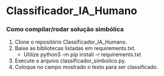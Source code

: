 # Classificador_IA_Humano
### Como compilar/rodar solução simbólica
1. Clone o repositório Classificador_IA_Humano.
2. Baixe as bibliotecas listadas em requirements.txt.
   * Utilize python3 -m pip install -r requirements.txt
4. Execute o arquivo classificador_simbolico.py.
5. Coloque no campo mostrado o texto para ser classificado.
